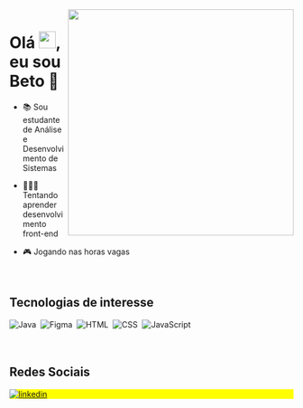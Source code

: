 <img align="right" height="400" src="https://media.giphy.com/media/3o6fJ5z2bgCLBshZUA/giphy.gif" />
<h1 align="left">Olá <img src="https://raw.githubusercontent.com/kaueMarques/kaueMarques/master/hi.gif" height="30px">, eu sou Beto 🦖</h1>


- 📚 Sou estudante de Análise e Desenvolvimento de Sistemas

- 👨🏻‍💻 Tentando aprender desenvolvimento front-end

- 🎮 Jogando nas horas vagas
<br><br><br>
<h2>Tecnologias de interesse</h2>

![Java](https://img.shields.io/badge/Java-ED8B00?style=for-the-badge&logo=java&logoColor=white)&nbsp;
![Figma](https://img.shields.io/badge/Figma-F24E1E?style=for-the-badge&logo=figma&logoColor=white)&nbsp;
![HTML](https://img.shields.io/badge/HTML5-E34F26?style=for-the-badge&logo=html5&logoColor=white)&nbsp;
![CSS](https://img.shields.io/badge/CSS3-1572B6?style=for-the-badge&logo=css3&logoColor=white)&nbsp;
![JavaScript](https://img.shields.io/badge/JavaScript-F7DF1E?style=for-the-badge&logo=javascript&logoColor=black)&nbsp;
<br><br><br>

<h2>Redes Sociais</h2>


<p align="left" style="background:yellow">
<a href="https://linkedin.com/in/luis-alberto-weber" target="_blank">
  <img align="center" src="https://img.shields.io/badge/LinkedIn-0077B5?style=for-the-badge&logo=linkedin&logoColor=white" alt="linkedin"/>
</a>
</p>

